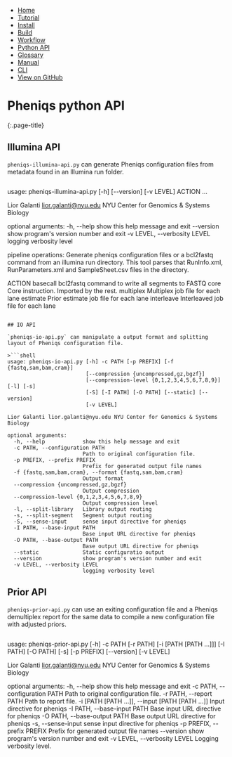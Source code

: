 <!--
    Pheniqs : PHilology ENcoder wIth Quality Statistics
    Copyright (C) 2018  Lior Galanti
    NYU Center for Genetics and System Biology

    Author: Lior Galanti <lior.galanti@nyu.edu>

    This program is free software: you can redistribute it and/or modify
    it under the terms of the GNU Affero General Public License as
    published by the Free Software Foundation, either version 3 of the
    License, or (at your option) any later version.

    This program is distributed in the hope that it will be useful,
    but WITHOUT ANY WARRANTY; without even the implied warranty of
    MERCHANTABILITY or FITNESS FOR A PARTICULAR PURPOSE.  See the
    GNU Affero General Public License for more details.

    You should have received a copy of the GNU Affero General Public License
    along with this program.  If not, see <http://www.gnu.org/licenses/>.
-->

<section id="navigation">
    <ul>
        <li><a                  href="/pheniqs/2.0/">Home</a></li>
        <li><a                  href="/pheniqs/2.0/tutorial.html">Tutorial</a></li>
        <li><a                  href="/pheniqs/2.0/install.html">Install</a></li>
        <li><a                  href="/pheniqs/2.0/build.html">Build</a></li>
        <li><a class="active"   href="/pheniqs/2.0/workflow.html">Workflow</a></li>
        <li><a                  href="/pheniqs/2.0/pyapi.html">Python API</a></li>
        <li><a                  href="/pheniqs/2.0/glossary.html">Glossary</a></li>
        <li><a                  href="/pheniqs/2.0/manual.html">Manual</a></li>
        <li><a                  href="/pheniqs/2.0/cli.html">CLI</a></li>
        <li><a class="github"   href="http://github.com/biosails/pheniqs">View on GitHub</a></li>
    </ul>
    <div class="clear" />
</section>

# Pheniqs python API
{:.page-title}

## Illumina API

`pheniqs-illumina-api.py` can generate Pheniqs configuration files from metadata found in an Illumina run folder.


>```shell
usage: pheniqs-illumina-api.py [-h] [--version] [-v LEVEL] ACTION ...

Lior Galanti lior.galanti@nyu.edu NYU Center for Genomics & Systems Biology

optional arguments:
  -h, --help            show this help message and exit
  --version             show program's version number and exit
  -v LEVEL, --verbosity LEVEL
                        logging verbosity level

pipeline operations:
  Generate pheniqs configuration files or a bcl2fastq command from an
  illumina run directory. This tool parses that RunInfo.xml,
  RunParameters.xml and SampleSheet.csv files in the directory.

  ACTION
    basecall            bcl2fastq command to write all segments to FASTQ
    core                Core instruction. Imported by the rest.
    multiplex           Multiplex job file for each lane
    estimate            Prior estimate job file for each lane
    interleave          Interleaved job file for each lane
```

## IO API

`pheniqs-io-api.py` can manipulate a output format and splitting layout of Pheniqs configuration file.

>```shell
usage: pheniqs-io-api.py [-h] -c PATH [-p PREFIX] [-f {fastq,sam,bam,cram}]
                         [--compression {uncompressed,gz,bgzf}]
                         [--compression-level {0,1,2,3,4,5,6,7,8,9}] [-l] [-s]
                         [-S] [-I PATH] [-O PATH] [--static] [--version]
                         [-v LEVEL]

Lior Galanti lior.galanti@nyu.edu NYU Center for Genomics & Systems Biology

optional arguments:
  -h, --help            show this help message and exit
  -c PATH, --configuration PATH
                        Path to original configuration file.
  -p PREFIX, --prefix PREFIX
                        Prefix for generated output file names
  -f {fastq,sam,bam,cram}, --format {fastq,sam,bam,cram}
                        Output format
  --compression {uncompressed,gz,bgzf}
                        Output compression
  --compression-level {0,1,2,3,4,5,6,7,8,9}
                        Output compression level
  -l, --split-library   Library output routing
  -s, --split-segment   Segment output routing
  -S, --sense-input     sense input directive for pheniqs
  -I PATH, --base-input PATH
                        Base input URL directive for pheniqs
  -O PATH, --base-output PATH
                        Base output URL directive for pheniqs
  --static              Static configuratio output
  --version             show program's version number and exit
  -v LEVEL, --verbosity LEVEL
                        logging verbosity level
```

## Prior API

`pheniqs-prior-api.py` can use an exiting configuration file and a Pheniqs demultiplex report for the same data to compile a new configuration file with adjusted priors.

>```shell
usage: pheniqs-prior-api.py [-h] -c PATH [-r PATH] [-i [PATH [PATH ...]]]
                            [-I PATH] [-O PATH] [-s] [-p PREFIX] [--version]
                            [-v LEVEL]

Lior Galanti lior.galanti@nyu.edu NYU Center for Genomics & Systems Biology

optional arguments:
  -h, --help            show this help message and exit
  -c PATH, --configuration PATH
                        Path to original configuration file.
  -r PATH, --report PATH
                        Path to report file.
  -i [PATH [PATH ...]], --input [PATH [PATH ...]]
                        Input directive for pheniqs
  -I PATH, --base-input PATH
                        Base input URL directive for pheniqs
  -O PATH, --base-output PATH
                        Base output URL directive for pheniqs
  -s, --sense-input     sense input directive for pheniqs
  -p PREFIX, --prefix PREFIX
                        Prefix for generated output file names
  --version             show program's version number and exit
  -v LEVEL, --verbosity LEVEL
                        Logging verbosity level.
```
